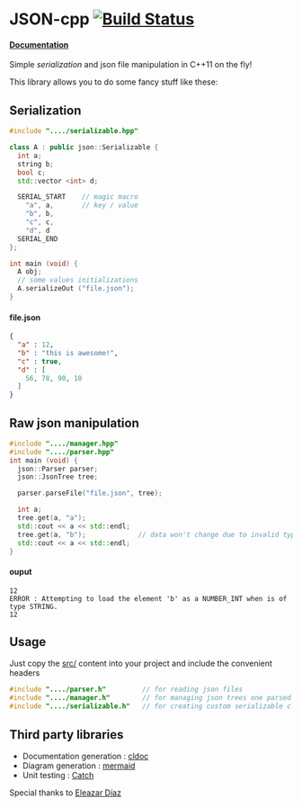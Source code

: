 # JSON-cpp [![Build Status](https://travis-ci.org/Dariasteam/JSON-cpp.svg?branch=master)](https://travis-ci.org/Dariasteam/JSON-cpp)

#### [Documentation](http://dariasteam.github.io/JSON-cpp/)

Simple _serialization_ and json file manipulation in C++11 on the fly!

This library allows you to do some fancy stuff like these:
## Serialization
```c++
#include "..../serializable.hpp"

class A : public json::Serializable {
  int a;
  string b;
  bool c;
  std::vector <int> d;

  SERIAL_START    // magic macro
    "a", a,       // key / value
    "b", b,
    "c", c,
    "d", d
  SERIAL_END
};

int main (void) {
  A obj;
  // some values initializations
  A.serializeOut ("file.json");
}
```
#### file.json
```json
{
  "a" : 12,
  "b" : "this is awesome!",
  "c" : true,
  "d" : [
    56, 78, 90, 10
  ]
}
```
## Raw json manipulation
```c++
#include "..../manager.hpp"
#include "..../parser.hpp"
int main (void) {
  json::Parser parser;
  json::JsonTree tree;

  parser.parseFile("file.json", tree);

  int a;
  tree.get(a, "a");
  std::cout << a << std::endl;
  tree.get(a, "b");             // data won't change due to invalid types
  std::cout << a << std::endl;
}     
```
#### ouput
```
12
ERROR : Attempting to load the element 'b' as a NUMBER_INT when is of type STRING.
12
```
## Usage
Just copy the [src/](https://github.com/Dariasteam/JSON-cpp/tree/master/src) content into your project and include the convenient headers
```c++
#include "..../parser.h"         // for reading json files
#include "..../manager.h"        // for managing json trees one parsed / created
#include "..../serializable.h"   // for creating custom serializable classes
```

## Third party libraries
  - Documentation generation : [cldoc](https://jessevdk.github.io/cldoc/)              
  - Diagram generation : [mermaid](https://github.com/knsv/mermaid/blob/master/README.md)  
  - Unit testing : [Catch](https://github.com/philsquared/Catch)


Special thanks to [Eleazar Díaz](https://github.com/EleDiaz)
